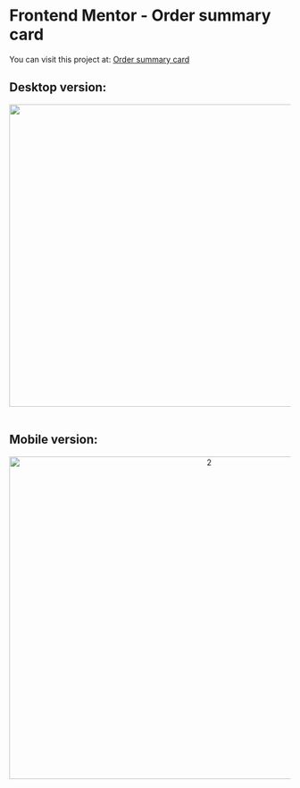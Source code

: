 # Frontend Mentor - Order summary card

You can visit this project at: <a href="https://matiasmass.github.io/component.github.io/" target="_blank">Order summary card</a>

## Desktop version:
<p align="center">
<a href="https://postimg.cc/cgG05Jhh" target="_blank"><img src="https://i.postimg.cc/d1L33kTb/1.png" alt="1"  width="1100" height="541"/></a><br/><br/>

</p>

## Mobile version:
<p align="center">
<a href="https://postimg.cc/gXym9PBW" target="_blank"><img src="https://i.postimg.cc/j5m57xHL/2.png" alt="2"  width="700" height="577"/></a><br/><br/>
</p>

